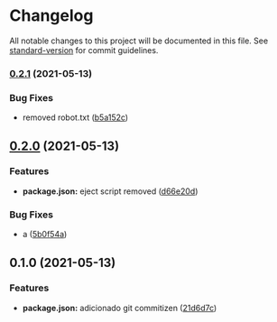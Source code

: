 # Changelog

All notable changes to this project will be documented in this file. See [standard-version](https://github.com/conventional-changelog/standard-version) for commit guidelines.

### [0.2.1](https://github.com/tserram23/commitzen-test/compare/v0.2.0...v0.2.1) (2021-05-13)


### Bug Fixes

* removed robot.txt ([b5a152c](https://github.com/tserram23/commitzen-test/commitsb5a152c4de5d49a40ec079338c004d7026dc83dc))

## [0.2.0](https://github.com/tserram23/commitzen-test/compare/v0.1.0...v0.2.0) (2021-05-13)


### Features

* **package.json:** eject script removed ([d66e20d](https://github.com/tserram23/commitzen-test/commitsd66e20d9d188fa96cee4b919a3b7c6c7093ec32c))


### Bug Fixes

* a ([5b0f54a](https://github.com/tserram23/commitzen-test/commits5b0f54a444ba3259f28b4be2878f08a558f6ef18))

## 0.1.0 (2021-05-13)


### Features

* **package.json:** adicionado git commitizen ([21d6d7c](https://github.com/tserram23/commitzen-test/commits21d6d7ca115ae1a4bb76e9456266681c0a06eb1a))
